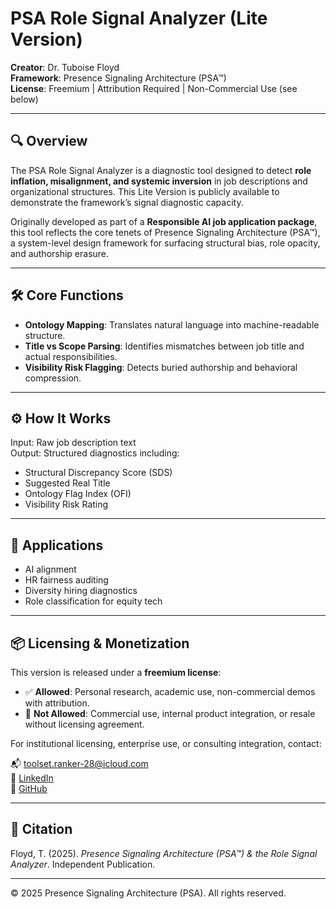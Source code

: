 # PSA Role Signal Analyzer (Lite Version)

**Creator**: Dr. Tuboise Floyd  
**Framework**: Presence Signaling Architecture (PSA™)  
**License**: Freemium | Attribution Required | Non-Commercial Use (see below)

---

## 🔍 Overview

The PSA Role Signal Analyzer is a diagnostic tool designed to detect **role inflation, misalignment, and systemic inversion** in job descriptions and organizational structures. This Lite Version is publicly available to demonstrate the framework’s signal diagnostic capacity.

Originally developed as part of a **Responsible AI job application package**, this tool reflects the core tenets of Presence Signaling Architecture (PSA™), a system-level design framework for surfacing structural bias, role opacity, and authorship erasure.

---

## 🛠️ Core Functions

- **Ontology Mapping**: Translates natural language into machine-readable structure.
- **Title vs Scope Parsing**: Identifies mismatches between job title and actual responsibilities.
- **Visibility Risk Flagging**: Detects buried authorship and behavioral compression.

---

## ⚙️ How It Works

Input: Raw job description text  
Output: Structured diagnostics including:

- Structural Discrepancy Score (SDS)
- Suggested Real Title
- Ontology Flag Index (OFI)
- Visibility Risk Rating

---

## 🧪 Applications

- AI alignment
- HR fairness auditing
- Diversity hiring diagnostics
- Role classification for equity tech

---

## 📦 Licensing & Monetization

This version is released under a **freemium license**:

- ✅ **Allowed**: Personal research, academic use, non-commercial demos with attribution.
- 🚫 **Not Allowed**: Commercial use, internal product integration, or resale without licensing agreement.

For institutional licensing, enterprise use, or consulting integration, contact:

📬 toolset.ranker-28@icloud.com  
🔗 [LinkedIn](https://www.linkedin.com/in/tuboise)  
💼 [GitHub](https://github.com/drtfloyd)

---

## 🧭 Citation

Floyd, T. (2025). *Presence Signaling Architecture (PSA™) & the Role Signal Analyzer*. Independent Publication.

---

© 2025 Presence Signaling Architecture (PSA). All rights reserved.

